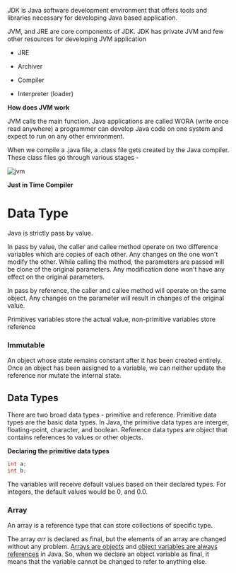 JDK is Java software development environment that offers tools and libraries necessary for developing Java based application. 

JVM, and JRE are core components of JDK. JDK has private JVM and few other resources for developing JVM application

* JRE

* Archiver

* Compiler

* Interpreter (loader)

**How does JVM work**

JVM calls the main function. Java applications are called WORA (write once read anywhere) a programmer can develop Java code on one system and expect to run on any other environment. 

When we compile a .java file, a .class file gets created by the Java compiler. These class files go through various stages - 

![jvm](https://media.geeksforgeeks.org/wp-content/uploads/jvm-3.jpg)

**Just in Time Compiler**

# Data Type

Java is strictly pass by value.

In pass by value, the caller and callee method operate on two difference variables which are copies of each other. Any changes on the one won't modify the other. While calling the method, the parameters are passed will be clone of the original parameters. Any modification done won't have any effect on the original parameters.

In pass by reference, the caller and callee method will operate on the same object. Any changes on the parameter will result in changes of the original value.

Primitives variables store the actual value, non-primitive variables store reference

### Immutable

An object whose state remains constant after it has been created entirely. Once an object has been assigned to a variable, we can neither update the reference nor mutate the internal state.

## Data Types

There are two broad data types - primitive and reference. Primitive data types are the basic data types. In Java, the primitive data types are interger, floating-point, character, and boolean. Reference data types are object that contains references to values or other objects.

**Declaring the primitive data types**

```java
int a;
int b;
```

The variables will receive default values based on their declared types. For integers, the default values would be 0, and 0.0.

### Array

An array is a reference type that can store collections of specific type. 

The array *arr* is declared as final, but the elements of an array are changed without any problem. [Arrays are objects](https://www.geeksforgeeks.org/g-fact-65/) and [object variables are always references](https://www.geeksforgeeks.org/g-fact-46/) in Java. So, when we declare an object variable as final, it means that the variable cannot be changed to refer to anything else.
